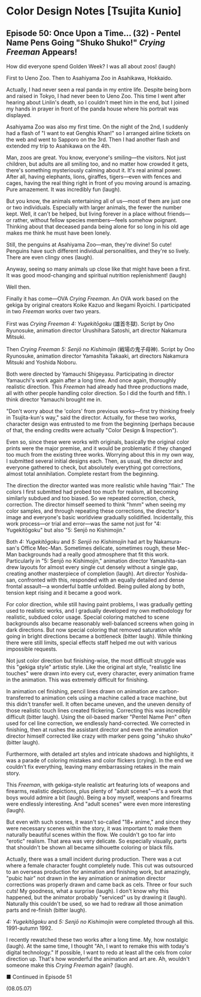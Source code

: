 # Color Design Notes [Tsujita Kunio]

## Episode 50: Once Upon a Time... (32) - Pentel Name Pens Going "Shuko Shuko!" *Crying Freeman* Appears!

How did everyone spend Golden Week? I was all about zoos! (laugh)

First to Ueno Zoo. Then to Asahiyama Zoo in Asahikawa, Hokkaido.

Actually, I had never seen a real panda in my entire life. Despite being born and raised in Tokyo, I had never been to Ueno Zoo. This time I went after hearing about Linlin's death, so I couldn't meet him in the end, but I joined my hands in prayer in front of the panda house where his portrait was displayed.

Asahiyama Zoo was also my first time. On the night of the 2nd, I suddenly had a flash of "I want to eat Genghis Khan!" so I arranged airline tickets on the web and went to Sapporo on the 3rd. Then I had another flash and extended my trip to Asahikawa on the 4th.

Man, zoos are great. You know, everyone's smiling—the visitors. Not just children, but adults are all smiling too, and no matter how crowded it gets, there's something mysteriously calming about it. It's real animal power. After all, having elephants, lions, giraffes, tigers—even with fences and cages, having the real thing right in front of you moving around is amazing. Pure amazement. It was incredibly fun (laugh).

But you know, the animals entertaining all of us—most of them are just one or two individuals. Especially with larger animals, the fewer the number kept. Well, it can't be helped, but living forever in a place without friends—or rather, without fellow species members—feels somehow poignant. Thinking about that deceased panda being alone for so long in his old age makes me think he must have been lonely.

Still, the penguins at Asahiyama Zoo—man, they're divine! So cute! Penguins have such different individual personalities, and they're so lively. There are even clingy ones (laugh).

Anyway, seeing so many animals up close like that might have been a first. It was good mood-changing and spiritual nutrition replenishment! (laugh)

Well then.

Finally it has come—OVA *Crying Freeman*. An OVA work based on the gekiga by original creators Koike Kazuo and Ikegami Ryoichi. I participated in two *Freeman* works over two years.

First was *Crying Freeman 4: Yugekitōgoku* (雄首冬獄). Script by Ono Ryunosuke, animation director Urushihara Satoshi, art director Nakamura Mitsuki.

Then *Crying Freeman 5: Senjō no Kishimojin* (戦場の鬼子母神). Script by Ono Ryunosuke, animation director Yamashita Takaaki, art directors Nakamura Mitsuki and Yoshida Noboru.

Both were directed by Yamauchi Shigeyasu. Participating in director Yamauchi's work again after a long time. And once again, thoroughly realistic direction. This *Freeman* had already had three productions made, all with other people handling color direction. So I did the fourth and fifth. I think director Yamauchi brought me in.

"Don't worry about the 'colors' from previous works—first try thinking freely in Tsujita-kun's way," said the director. Actually, for these two works, character design was entrusted to me from the beginning (perhaps because of that, the ending credits were actually "Color Design & Inspection").

Even so, since these were works with originals, basically the original color prints were the major premise, and it would be problematic if they changed too much from the existing three works. Worrying about this in my own way, I submitted several initial designs each. Then, as usual, the director and everyone gathered to check, but absolutely everything got corrections, almost total annihilation. Complete restart from the beginning.

The direction the director wanted was more realistic while having "flair." The colors I first submitted had probed too much for realism, all becoming similarly subdued and too biased. So we repeated correction, check, correction. The director himself seemed to think "hmm" when seeing my color samples, and through repeating these corrections, the director's image and everyone's basic worldview gradually solidified. Incidentally, this work process—or trial and error—was the same not just for "4: Yugekitōgoku" but also "5: Senjō no Kishimojin."

Both *4: Yugekitōgoku* and *5: Senjō no Kishimojin* had art by Nakamura-san's Office Mec-Man. Sometimes delicate, sometimes rough, these Mec-Man backgrounds had a really good atmosphere that fit this work. Particularly in "5: Senjō no Kishimojin," animation director Yamashita-san drew layouts for almost every single cut densely without a single gap, creating another masterpiece of completion (laugh). Art director Yoshida-san, confronted with this, responded with an equally detailed and dense frontal assault—a wonderful battle unfolded. Being pulled along by both, tension kept rising and it became a good work.

For color direction, while still having paint problems, I was gradually getting used to realistic works, and I gradually developed my own methodology for realistic, subdued color usage. Special coloring matched to scene backgrounds also became reasonably well-balanced screens when going in dark directions. But now special coloring that removed saturation while going in bright directions became a bottleneck (bitter laugh). While thinking there were still limits, special effects staff helped me out with various impossible requests.

Not just color direction but finishing-wise, the most difficult struggle was this "gekiga style" artistic style. Like the original art style, "realistic line touches" were drawn into every cut, every character, every animation frame in the animation. This was extremely difficult for finishing.

In animation cel finishing, pencil lines drawn on animation are carbon-transferred to animation cels using a machine called a trace machine, but this didn't transfer well. It often became uneven, and the uneven density of those realistic touch lines created flickering. Correcting this was incredibly difficult (bitter laugh). Using the oil-based marker "Pentel Name Pen" often used for cel line correction, we endlessly hand-corrected. We corrected in finishing, then at rushes the assistant director and even the animation director himself corrected like crazy with marker pens going "shuko shuko" (bitter laugh).

Furthermore, with detailed art styles and intricate shadows and highlights, it was a parade of coloring mistakes and color flickers (crying). In the end we couldn't fix everything, leaving many embarrassing retakes in the main story.

This *Freeman*, with gekiga-style realistic art featuring lots of weapons and firearms, realistic depictions, plus plenty of "adult scenes"—it's a work that boys would admire a bit (laugh). Being a boy myself, weapons and firearms were endlessly interesting. And "adult scenes" were even more interesting (laugh).

But even with such scenes, it wasn't so-called "18+ anime," and since they were necessary scenes within the story, it was important to make them naturally beautiful scenes within the flow. We couldn't go too far into "erotic" realism. That area was very delicate. So especially visually, parts that shouldn't be shown all became silhouette coloring or black fills.

Actually, there was a small incident during production. There was a cut where a female character fought completely nude. This cut was outsourced to an overseas production for animation and finishing work, but amazingly, "pubic hair" not drawn in the key animation or animation director corrections was properly drawn and came back as cels. Three or four such cuts! My goodness, what a surprise (laugh). I don't know why this happened, but the animator probably "serviced" us by drawing it (laugh). Naturally this couldn't be used, so we had to redraw all those animation parts and re-finish (bitter laugh).

*4: Yugekitōgoku* and *5: Senjō no Kishimojin* were completed through all this. 1991-autumn 1992.

I recently rewatched these two works after a long time. My, how nostalgic (laugh). At the same time, I thought "Ah, I want to remake this with today's digital technology." If possible, I want to redo at least all the cels from color direction up. That's how wonderful the animation and art are. Ah, wouldn't someone make this *Crying Freeman* again? (laugh).

■ Continued in Episode 51

(08.05.07)